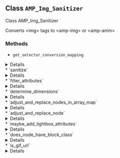 ## Class `AMP_Img_Sanitizer`

Class AMP_Img_Sanitizer

Converts &lt;img&gt; tags to &lt;amp-img&gt; or &lt;amp-anim&gt;

### Methods
* `get_selector_conversion_mapping`

<details>

```php
public get_selector_conversion_mapping()
```

Get mapping of HTML selectors to the AMP component selectors which they may be converted into.


</details>
* `sanitize`

<details>

```php
public sanitize()
```

Sanitize the &lt;img&gt; elements from the HTML contained in this instance&#039;s Dom\Document.


</details>
* `filter_attributes`

<details>

```php
private filter_attributes( $attributes )
```

&quot;Filter&quot; HTML attributes for &lt;amp-anim&gt; elements.


</details>
* `determine_dimensions`

<details>

```php
private determine_dimensions( $need_dimensions )
```

Determine width and height attribute values for images without them.

Attempt to determine actual dimensions, otherwise set reasonable defaults.


</details>
* `adjust_and_replace_nodes_in_array_map`

<details>

```php
private adjust_and_replace_nodes_in_array_map( $node_lists )
```

Now that all images have width and height attributes, make final tweaks and replace original image nodes


</details>
* `adjust_and_replace_node`

<details>

```php
private adjust_and_replace_node( $node )
```

Make final modifications to DOMNode


</details>
* `maybe_add_lightbox_attributes`

<details>

```php
private maybe_add_lightbox_attributes( $attributes, $node )
```

Set lightbox attributes.


</details>
* `does_node_have_block_class`

<details>

```php
private does_node_have_block_class( $node )
```

Gets whether a node has the class &#039;wp-block-image&#039;, meaning it is a wrapper for an Image block.


</details>
* `is_gif_url`

<details>

```php
private is_gif_url( $url )
```

Determines if a URL is considered a GIF URL


</details>
